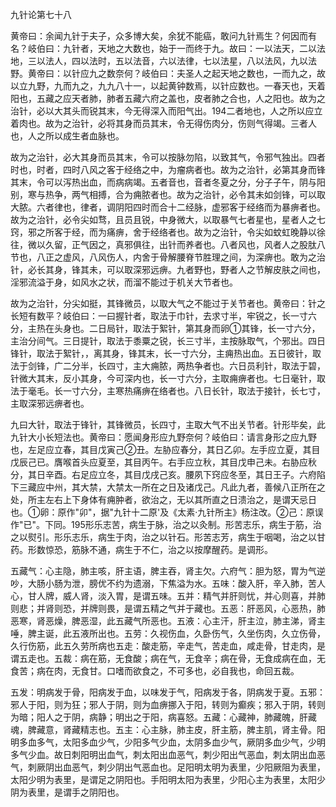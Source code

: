 九针论第七十八

黄帝曰：余闻九针于夫子，众多博大矣，余犹不能癌，敢问九针焉生？何因而有名？岐伯曰：九针者，天地之大数也，始于一而终于九。故曰：一以法天，二以法地，三以法人，四以法时，五以法音，六以法律，七以法星，八以法风，九以法野。黄帝曰：以针应九之数奈何？岐伯曰：夫圣人之起天地之数也，一而九之，故以立九野，九而九之，九九八十一，以起黄钟数焉，以针应数也。一春天也，天着阳也，五藏之应天者肺，肺者五藏六府之盖也，皮者肺之合也，人之阳也。故为之治针，必以大其头而锐其末，今无得深入而阳气出。194二者地也，人之所以应立着肉也。故为之治针，必将其身而员其末，令无得伤肉分，伤则气得竭。三者人也，人之所以成生者血脉也。

故为之治针，必大其身而员其末，令可以按脉勿陷，以致其气，令邪气独出。四者时也，时者，四时八风之客于经络之中，为瘤病者也。故为之治针，必第其身而锋其末，令可以泻热出血，而病病竭。五者音也，音者冬夏之分，分子子午，阴与阳别，寒与热争，两气相搏，合为痈脓者也。故为之治针，必令其未如剑锋，可以取大脓。六者律也，律者，调阴阳四时而合十二经脉，虚邪客于经络而为暴痹者也。故为之治针，必令尖如骛，且员且锐，中身微大，以取暴气七者星也，星者人之七窍，邪之所客于经，而为痛痹，舍于经络者也。故为之治针，令尖如蚊虹晚静以徐往，微以久留，正气因之，真邪俱往，出针而养者也。八者风也，风者人之股肽八节也，八正之虚风，八风伤人，内舍于骨解腰脊节胜理之间，为深痹也。敢为之治针，必长其身，锋其未，可以取深邪远痹。九者野也，野者人之节解皮肤之间也，淫邪流溢于身，如风水之状，而溜不能过于机关大节者也。

故为之治针，分尖如挺，其锋微员，以取大气之不能过于关节者也。黄帝曰：针之长短有数平？岐伯曰：一曰握针者，取法于巾针，去求寸半，牢锐之，长一寸六分，主热在头身也。二日局针，取法于絮针，第其身而卵①其锋，长一寸六分，主治分间气。三日提针，取法于黍粟之锐，长三寸半，主按脉取气，个邪出。四日锋针，取法于絮针，，离其身，锋其末，长一寸六分，主痈热出血。五日彼针，取法于剑锋，广二分半，长四寸，主大痈脓，两热争者也。六日员利针，取法于碧，针微大其末，反小其身，今可深内也，长一寸六分，主取痈痹者也。七日毫针，取法于毫毛。长一寸六分，主寒热痛痹在络者也。八日长针，取法于接针，长七寸，主取深邪远痹者也。

九曰大针，取法于锋针，其锋微员，长四寸，主取大气不出关节者。针形毕矣，此九针大小长短法也。黄帝曰：愿闻身形应九野奈何？岐伯曰：请言身形之应九野也，左足应立春，其目戊寅己②丑。左胁应春分，其日乙卯。左手应立夏，其目戊辰己已。膺喉首头应夏至，其目丙午。右手应立秋，其目戊申己未。右胁应秋分，其日辛酉。右足应立冬，其目戊戌己亥。腰夙下窍应冬至，其日王子。六府陷下三藏应中州，其大禁，大禁太一所在之日及诸戊己。凡此九者，善候八正所在之处，所主左右上下身体有痈肿者，欲治之，无以其所直之日溃治之，是谓天忌日也。①卵：原作"卯"，据"九针十二原'及《太素·九针所主》杨注改。②己：原误作"已"。下同。195形乐志苦，病生于脉，治之以灸制。形苦志乐，病生于筋，治之以熨引。形乐志乐，病生于肉，治之以针石。形苦志芳，病生于咽喝，治之以甘药。形数惊恐，筋脉不通，病生于不仁，治之以按摩醒药。是调形。

五藏气：心主隐，肺主咳，肝主语，脾主吞，肾主欠。六府气：胆为怒，胃为气逆吵，大肠小肠为泄，膀优不约为遗溺，下焦溢为水。五味：酸入肝，辛入肺，苦人心，甘人牌，威人肾，淡入胃，是谓五味。五并：精气并肝则忧，并心则喜，并肺则悲；并肾则恐，并牌则畏，是谓五精之气并于藏也。五恶：肝恶风，心恶热，肺恶寒，肾恶燥，脾恶湿，此五藏气所恶也。五液：心主汗，肝主泣，肺主涕，肾主唾，脾主诞，此五液所出也。五劳：久视伤血，久卧伤气，久坐伤肉，久立伤骨，久行伤筋，此五久劳所病也五走：酸走筋，辛走气，苦走血，咸走骨，甘走肉，是谓五走也。五裁：病在筋，无食酸；病在气，无食辛；病在骨，无食成病在血，无食苦；病在肉，无食甘。口嗜而欲食之，不可多也，必自我也，命回五裁。

五发：明病发于骨，阳病发于血，以味发于气，阳病发于各，阴病发于夏。五邪：邪人于阳，则为狂；邪人于阴，则为血痹挪入于阳，转则为癫疾；邪入于阴，转则为暗；阳人之于阴，病静；明出之于阳，病喜怒。五藏：心藏神，肺藏魄，肝藏魂，脾藏意，肾藏精志也。五主：心主脉，肺主皮，肝主筋，脾主肌，肾主骨。阳明多血多气，太阳多血少气，少阳多气少血，太阴多血少气，厥阴多血少气，少明多气少血。故日刺阳明出血气，刺太阳出血恶气，刺少阳出气恶血，刺太阴出血恶气，刺厥阴出血恶气，刺少阴出气恶血也。足阳明太明为表里，少阳厥阻为表里，太阳少明为表里，是谓足之阴阳也。手阳明太阳为表里，少阳心主为表里，太阳少阴为表里，是谓手之阴阳也。

